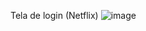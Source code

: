 Tela de login (Netflix)
![image](https://github.com/FelipeBritoSP10/LoginNetflix/assets/139879477/f57c3f2f-29fa-496b-b863-8958b306a8eb)
